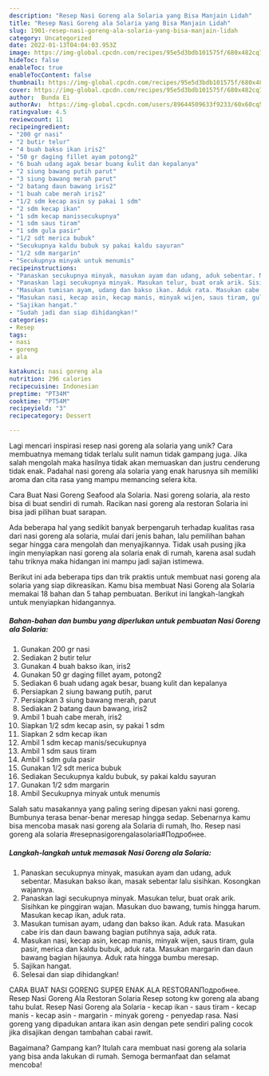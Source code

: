 ```yaml
---
description: "Resep Nasi Goreng ala Solaria yang Bisa Manjain Lidah"
title: "Resep Nasi Goreng ala Solaria yang Bisa Manjain Lidah"
slug: 1901-resep-nasi-goreng-ala-solaria-yang-bisa-manjain-lidah
category: Uncategorized
date: 2022-01-13T04:04:03.953Z
image: https://img-global.cpcdn.com/recipes/95e5d3bdb101575f/680x482cq70/nasi-goreng-ala-solaria-foto-resep-utama.jpg
hideToc: false
enableToc: true
enableTocContent: false
thumbnail: https://img-global.cpcdn.com/recipes/95e5d3bdb101575f/680x482cq70/nasi-goreng-ala-solaria-foto-resep-utama.jpg
cover: https://img-global.cpcdn.com/recipes/95e5d3bdb101575f/680x482cq70/nasi-goreng-ala-solaria-foto-resep-utama.jpg
author:  Bunda Ei
authorAv:  https://img-global.cpcdn.com/users/89644509633f9233/60x60cq50/avatar.jpg
ratingvalue: 4.5
reviewcount: 11
recipeingredient:
- "200 gr nasi"
- "2 butir telur"
- "4 buah bakso ikan iris2"
- "50 gr daging fillet ayam potong2"
- "6 buah udang agak besar buang kulit dan kepalanya"
- "2 siung bawang putih parut"
- "3 siung bawang merah parut"
- "2 batang daun bawang iris2"
- "1 buah cabe merah iris2"
- "1/2 sdm kecap asin sy pakai 1 sdm"
- "2 sdm kecap ikan"
- "1 sdm kecap manissecukupnya"
- "1 sdm saus tiram"
- "1 sdm gula pasir"
- "1/2 sdt merica bubuk"
- "Secukupnya kaldu bubuk sy pakai kaldu sayuran"
- "1/2 sdm margarin"
- "Secukupnya minyak untuk menumis"
recipeinstructions:
- "Panaskan secukupnya minyak, masukan ayam dan udang, aduk sebentar. Masukan bakso ikan, masak sebentar lalu sisihkan. Kosongkan wajannya."
- "Panaskan lagi secukupnya minyak. Masukan telur, buat orak arik. Sisihkan ke pinggiran wajan. Masukan duo bawang, tumis hingga harum. Masukan kecap ikan, aduk rata."
- "Masukan tumisan ayam, udang dan bakso ikan. Aduk rata. Masukan cabe iris dan daun bawang bagian putihnya saja, aduk rata."
- "Masukan nasi, kecap asin, kecap manis, minyak wijen, saus tiram, gula pasir, merica dan kaldu bubuk, aduk rata. Masukan margarin dan daun bawang bagian hijaunya. Aduk rata hingga bumbu meresap."
- "Sajikan hangat."
- "Sudah jadi dan siap dihidangkan!"
categories:
- Resep
tags:
- nasi
- goreng
- ala

katakunci: nasi goreng ala 
nutrition: 296 calories
recipecuisine: Indonesian
preptime: "PT34M"
cooktime: "PT54M"
recipeyield: "3"
recipecategory: Dessert

---
```



Lagi mencari inspirasi resep nasi goreng ala solaria yang unik? Cara membuatnya memang tidak terlalu sulit namun tidak gampang juga. Jika salah mengolah maka hasilnya tidak akan memuaskan dan justru cenderung tidak enak. Padahal nasi goreng ala solaria yang enak harusnya sih memiliki aroma dan cita rasa yang mampu memancing selera kita.


Cara Buat Nasi Goreng Seafood ala Solaria. Nasi goreng solaria, ala resto bisa di buat sendiri di rumah. Racikan nasi goreng ala restoran Solaria ini bisa jadi pilihan buat sarapan.

Ada beberapa hal yang sedikit banyak berpengaruh terhadap kualitas rasa dari nasi goreng ala solaria, mulai dari jenis bahan, lalu pemilihan bahan segar hingga cara mengolah dan menyajikannya. Tidak usah pusing jika ingin menyiapkan nasi goreng ala solaria enak di rumah, karena asal sudah tahu triknya maka hidangan ini mampu jadi sajian istimewa.


Berikut ini ada beberapa tips dan trik praktis untuk membuat nasi goreng ala solaria yang siap dikreasikan. Kamu bisa membuat Nasi Goreng ala Solaria memakai 18 bahan dan 5 tahap pembuatan. Berikut ini langkah-langkah untuk menyiapkan hidangannya.

<!--inarticleads1-->

##### Bahan-bahan dan bumbu yang diperlukan untuk pembuatan Nasi Goreng ala Solaria:

1. Gunakan 200 gr nasi
1. Sediakan 2 butir telur
1. Gunakan 4 buah bakso ikan, iris2
1. Gunakan 50 gr daging fillet ayam, potong2
1. Sediakan 6 buah udang agak besar, buang kulit dan kepalanya
1. Persiapkan 2 siung bawang putih, parut
1. Persiapkan 3 siung bawang merah, parut
1. Sediakan 2 batang daun bawang, iris2
1. Ambil 1 buah cabe merah, iris2
1. Siapkan 1/2 sdm kecap asin, sy pakai 1 sdm
1. Siapkan 2 sdm kecap ikan
1. Ambil 1 sdm kecap manis/secukupnya
1. Ambil 1 sdm saus tiram
1. Ambil 1 sdm gula pasir
1. Gunakan 1/2 sdt merica bubuk
1. Sediakan Secukupnya kaldu bubuk, sy pakai kaldu sayuran
1. Gunakan 1/2 sdm margarin
1. Ambil Secukupnya minyak untuk menumis


Salah satu masakannya yang paling sering dipesan yakni nasi goreng. Bumbunya terasa benar-benar meresap hingga sedap. Sebenarnya kamu bisa mencoba masak nasi goreng ala Solaria di rumah, lho. Resep nasi goreng ala solaria #resepnasigorengalasolaria#Подробнее. 

<!--inarticleads2-->

##### Langkah-langkah untuk memasak Nasi Goreng ala Solaria:

1. Panaskan secukupnya minyak, masukan ayam dan udang, aduk sebentar. Masukan bakso ikan, masak sebentar lalu sisihkan. Kosongkan wajannya.
1. Panaskan lagi secukupnya minyak. Masukan telur, buat orak arik. Sisihkan ke pinggiran wajan. Masukan duo bawang, tumis hingga harum. Masukan kecap ikan, aduk rata.
1. Masukan tumisan ayam, udang dan bakso ikan. Aduk rata. Masukan cabe iris dan daun bawang bagian putihnya saja, aduk rata.
1. Masukan nasi, kecap asin, kecap manis, minyak wijen, saus tiram, gula pasir, merica dan kaldu bubuk, aduk rata. Masukan margarin dan daun bawang bagian hijaunya. Aduk rata hingga bumbu meresap.
1. Sajikan hangat.
1. Selesai dan siap dihidangkan!

CARA BUAT NASI GORENG SUPER ENAK ALA RESTORANПодробнее. Resep Nasi Goreng Ala Restoran Solaria Resep sotong kw goreng ala abang tahu bulat. Resep Nasi Goreng ala Solaria - kecap ikan - saus tiram - kecap manis - kecap asin - margarin - minyak goreng - penyedap rasa. Nasi goreng yang dipadukan antara ikan asin dengan pete sendiri paling cocok jika disajikan dengan tambahan cabai rawit. 

Bagaimana? Gampang kan? Itulah cara membuat nasi goreng ala solaria yang bisa anda lakukan di rumah. Semoga bermanfaat dan selamat mencoba!
